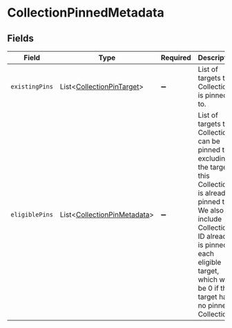 # CollectionPinnedMetadata


## Fields

| Field                                                                                                                                                                                                                                          | Type                                                                                                                                                                                                                                           | Required                                                                                                                                                                                                                                       | Description                                                                                                                                                                                                                                    |
| ---------------------------------------------------------------------------------------------------------------------------------------------------------------------------------------------------------------------------------------------- | ---------------------------------------------------------------------------------------------------------------------------------------------------------------------------------------------------------------------------------------------- | ---------------------------------------------------------------------------------------------------------------------------------------------------------------------------------------------------------------------------------------------- | ---------------------------------------------------------------------------------------------------------------------------------------------------------------------------------------------------------------------------------------------- |
| `existingPins`                                                                                                                                                                                                                                 | List\<[CollectionPinTarget](../../models/components/CollectionPinTarget.md)>                                                                                                                                                                   | :heavy_minus_sign:                                                                                                                                                                                                                             | List of targets this Collection is pinned to.                                                                                                                                                                                                  |
| `eligiblePins`                                                                                                                                                                                                                                 | List\<[CollectionPinMetadata](../../models/components/CollectionPinMetadata.md)>                                                                                                                                                               | :heavy_minus_sign:                                                                                                                                                                                                                             | List of targets this Collection can be pinned to, excluding the targets this Collection is already pinned to. We also include Collection ID already is pinned to each eligible target, which will be 0 if the target has no pinned Collection. |